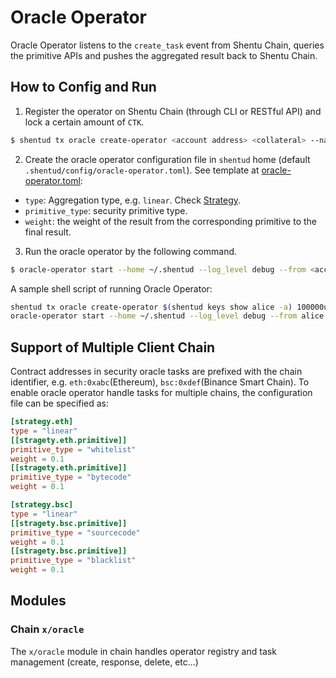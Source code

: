 # Oracle Operator

Oracle Operator listens to the `create_task` event from Shentu Chain, queries the primitive APIs and pushes the aggregated result back to Shentu Chain.

## How to Config and Run

1. Register the operator on Shentu Chain (through CLI or RESTful API) and lock a certain amount of `CTK`.
  ```bash
  $ shentud tx oracle create-operator <account address> <collateral> --name <operator name> --from <account> --fees 5000uctk --chain-id <chainid> -y -b block
  ```
2. Create the oracle operator configuration file in `shentud` home (default `.shentud/config/oracle-operator.toml`). See template at [oracle-operator.toml](oracle-operator.toml):
  - `type`: Aggregation type, e.g. `linear`. Check [Strategy](STRATEGY.md).
  - `primitive_type`: security primitive type.
  - `weight`: the weight of the result from the corresponding primitive to the final result.
3. Run the oracle operator by the following command.
  ```bash
  $ oracle-operator start --home ~/.shentud --log_level debug --from <account> --chain-id <chainid>
  ```

A sample shell script of running Oracle Operator:

```bash
shentud tx oracle create-operator $(shentud keys show alice -a) 100000uctk --from alice --fees 5000uctk --chain-id yulei-4 -y -b block
oracle-operator start --home ~/.shentud --log_level debug --from alice --chain-id yulei-4
```

## Support of Multiple Client Chain

Contract addresses in security oracle tasks are prefixed with the chain identifier, e.g. `eth:0xabc`(Ethereum), `bsc:0xdef`(Binance Smart Chain). To enable oracle operator handle tasks for multiple chains, the configuration file can be specified as:

```toml
[strategy.eth]
type = "linear"
[[stragety.eth.primitive]]
primitive_type = "whitelist"
weight = 0.1
[[stragety.eth.primitive]]
primitive_type = "bytecode"
weight = 0.1

[strategy.bsc]
type = "linear"
[[stragety.bsc.primitive]]
primitive_type = "sourcecode"
weight = 0.1
[[stragety.bsc.primitive]]
primitive_type = "blacklist"
weight = 0.1
```

## Modules

### Chain `x/oracle`

The `x/oracle` module in chain handles operator registry and task management (create, response, delete, etc...)
